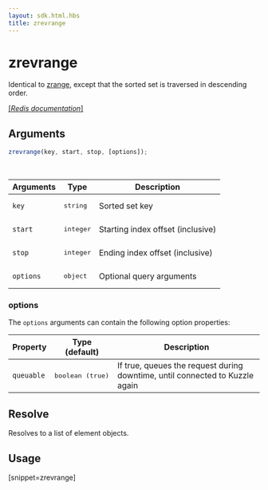 ```yaml
---
layout: sdk.html.hbs
title: zrevrange
---
```


# zrevrange

Identical to [zrange](/sdk-reference/js/6/ms/zrange), except that the sorted set is traversed in descending order.

[[_Redis documentation_]](https://redis.io/commands/zrevrange)

## Arguments

```js
zrevrange(key, start, stop, [options]);
```

<br/>

| Arguments | Type               | Description                       |
| --------- | ------------------ | --------------------------------- |
| `key`     | <pre>string</pre>  | Sorted set key                    |
| `start`   | <pre>integer</pre> | Starting index offset (inclusive) |
| `stop`    | <pre>integer</pre> | Ending index offset (inclusive)   |
| `options` | <pre>object</pre>  | Optional query arguments          |

### options

The `options` arguments can contain the following option properties:

| Property   | Type (default)            | Description                                                                  |
| ---------- | ------------------------- | ---------------------------------------------------------------------------- |
| `queuable` | <pre>boolean (true)</pre> | If true, queues the request during downtime, until connected to Kuzzle again |

## Resolve

Resolves to a list of element objects.

## Usage

[snippet=zrevrange]

